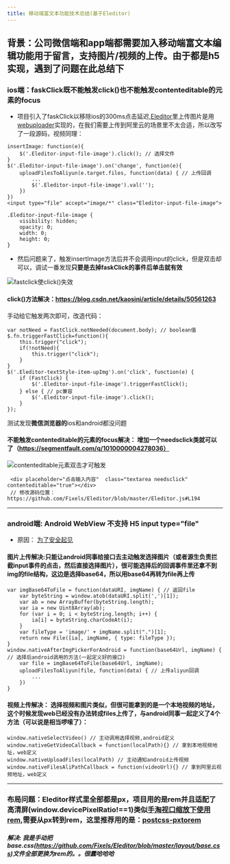 ```yaml
---
title: 移动端富文本功能技术总结(基于Eleditor)
---
```

## 背景：公司**微信端**和**app端**都需要加入移动端富文本编辑功能用于留言，支持图片/视频的上传。由于都是h5实现，遇到了问题在此总结下


### ios端：faskClick既不能触发click()也不能触发contenteditable的元素的focus
- 项目引入了faskClick以移除ios的300ms点击延迟,[Eleditor](https://github.com/Fixels/Eleditor)里上传图片是用[webuploader](https://github.com/Fixels/Eleditor/blob/master/demo/index.html#L168)实现的，在我们需要上传到阿里云的场景里不太合适，所以改写了一段源码，视频同理：
```
insertImage: function(e){
    $('.Eleditor-input-file-image').click(); // 选择文件
}
$('.Eleditor-input-file-image').on('change', function(e){
    uploadFilesToAliyun(e.target.files, function(data) { // 上传回调
        ...
        $('.Eleditor-input-file-image').val('');
    })
})
<input type="file" accept="image/*" class="Eleditor-input-file-image">

.Eleditor-input-file-image {
    visibility: hidden;
    opacity: 0;
    width: 0;
    height: 0;
}

```
- 然后问题来了，触发insertImage方法后并不会调用input的click，但是双击却可以，调试一番发现**只要是去掉faskClick的事件后单击就有效**

![fastclick使click()失效](http://geekjx.top/imgs/gifs/双击有效.gif
 "fastclick使click()失效")

#### click()方法解决：https://blog.csdn.net/kaosini/article/details/50561263
手动给它触发两次即可，改造代码：
```
var notNeed = FastClick.notNeeded(document.body); // boolean值
$.fn.triggerFastClick=function(){
    this.trigger("click");
    if(!notNeed){
        this.trigger("click");
    }
}
$('.Eleditor-textStyle-item-upImg').on('click', function(e) {
    if (FastClick) {
        $('.Eleditor-input-file-image').triggerFastClick();
    } else { // pc兼容
        $('.Eleditor-input-file-image').click();
    }
});
```
测试发现**微信浏览器的**ios和android都没问题 

#### 不能触发contenteditable的元素的focus解决： 增加一个needsclick类就可以了（https://segmentfault.com/q/1010000004278036）
![contenteditable元素双击才可触发](http://geekjx.top/imgs/gifs/contenteditable.gif
 "contenteditable元素双击才可触发")
```
 <div placeholder="点击输入内容"  class="textarea needsclick" contenteditable="true"></div>
 // 修改源码位置：https://github.com/Fixels/Eleditor/blob/master/Eleditor.js#L194

```

---

### android端: Android WebView 不支持 H5 input type="file" 
- 原因： [为了安全起见](https://blog.csdn.net/android_it/article/details/52538995)

#### 图片上传解决:只能让android同事给接口去主动触发选择图片（或者源生负责拦截input事件的点击，然后直接选择图片），很可能选择后的回调事件里还拿不到img的file结构，这边是选择base64，所以用base64再转为file再上传
```
var imgBase64ToFile = function(dataURI, imgName) { // 返回file
    var byteString = window.atob(dataURI.split(',')[1]);
    var ab = new ArrayBuffer(byteString.length);
    var ia = new Uint8Array(ab);
    for (var i = 0; i < byteString.length; i++) {
        ia[i] = byteString.charCodeAt(i);
    }
    var fileType = 'image/' + imgName.split(".")[1];
    return new File([ia], imgName, { type: fileType });
}
window.nativeAfterImgPickerForAndroid = function(base64Url, imgName) { // 选择后android调用的方法(一起定义好的接口)
    var file = imgBase64ToFile(base64Url, imgName);
    uploadFilesToAliyun(file, function(data) { // 上传aliyun回调
        ...
    })
}
```

#### 视频上传解决： 选择视频和图片类似，但很可能拿到的是一个本地视频的地址，这个时候发现web已经没有办法转成files上传了，与android同事一起定义了4个方法（可以说是相当啰嗦了）：
```
window.nativeSelectVideo() // 主动调用选择视频,android定义
window.nativeGetVideoCallback = function(localPath){} // 拿到本地视频地址，web定义
window.nativeUploadFiles(localPath) // 主动通知android上传视频
window.nativeFilesAliPathCallback = function(videoUrl){} // 拿到阿里云视频地址，web定义
```
---

### 布局问题：Eleditor样式里全部都是px，项目用的是rem并且适配了高清屏(window.devicePixelRatio!==1)类似[手淘视口缩放下使用rem](https://juejin.im/entry/585b653061ff4b0058026ca4),需要从px转到rem，这里推荐用的是：[postcss-pxtorem](https://github.com/cuth/postcss-pxtorem)
##### 解决: 我是手动把base.css(https://github.com/Fixels/Eleditor/blob/master/layout/base.css)文件全部更换为rem的。。很蠢哈哈哈